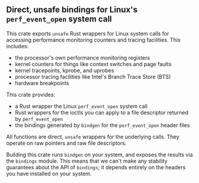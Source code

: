 ## Direct, unsafe bindings for Linux's `perf_event_open` system call

This crate exports `unsafe` Rust wrappers for Linux system calls for accessing
performance monitoring counters and tracing facilities. This includes:

- the processor's own performance monitoring registers
- kernel counters for things like context switches and page faults
- kernel tracepoints, kprobe, and uprobes
- processor tracing facilities like Intel's Branch Trace Store (BTS)
- hardware breakpoints

This crate provides:

- a Rust wrapper the Linux `perf_event_open` system call
- Rust wrappers for the ioctls you can apply to a file descriptor returned by `perf_event_open`
- the bindings generated by `bindgen` for the `perf_event_open` header files

All functions are direct, `unsafe` wrappers for the underlying calls. They
operate on raw pointers and raw file descriptors.

Building this crate runs `bindgen` on your system, and exposes the results via
the `bindings` module. This means that we can't make any stability guarantees
about the API of `bindings`; it depends entirely on the headers you have
installed on your system.

